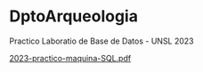 # DptoArqueologia

Practico Laboratio de Base de Datos - UNSL 2023

[2023-practico-maquina-SQL.pdf](https://github.com/dammatus/DptoArqueologia/files/11672263/2023-practico-maquina-SQL.pdf)

